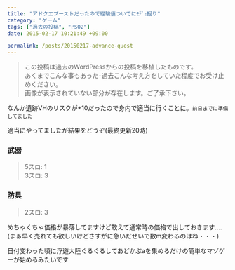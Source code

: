 ```yaml
---
title: "アドクエブーストだったので経験値ついでにﾓﾃﾞｭ掘り"
category: "ゲーム"
tags: ["過去の投稿", "PSO2"]
date: 2015-02-17 10:21:49 +09:00

permalink: /posts/20150217-advance-quest
---
```


> この投稿は過去のWordPressからの投稿を移植したものです。  
> あくまでこんな事もあった･過去こんな考え方をしていた程度でお受け止めください。  
> 画像が表示されていない部分が存在します。ご了承下さい。

なんか遺跡VHのリスクが+10だったので身内で適当に行くことに。<small>前日までに準備してました</small>

適当にやってましたが結果をどうぞ(最終更新20時)

### 武器

> 5スロ: 1  
3スロ: 3

### 防具

> 2スロ: 3

めちゃくちゃ価格が暴落してますけど敢えて通常時の価格で出しておきます&#8230;.(まぁ早く売れても欲しいけどさすがに急いだせいで数m変わるのはね・・・)

日付変わった頃に浮遊大陸ぐるぐるしてあどかぷaを集めるだけの簡単なマゾゲーが始めるみたいです

